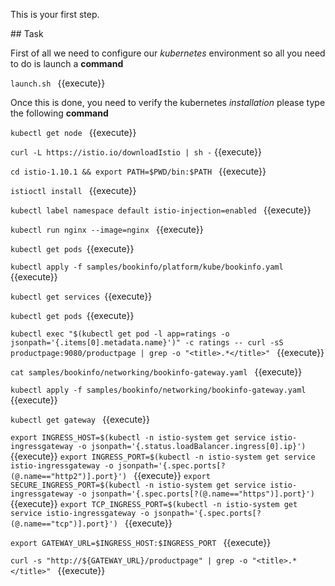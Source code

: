 This is your first step.

## Task

First of all we need to configure our _kubernetes_ environment so all you need to do is launch a **command**

`launch.sh ` {{execute}}

Once this is done, you need to verify the kubernetes _installation_ please type the following **command**

`kubectl get node ` {{execute}}


`curl -L https://istio.io/downloadIstio | sh -` {{execute}}


`cd istio-1.10.1 && export PATH=$PWD/bin:$PATH ` {{execute}}

`istioctl install ` {{execute}}

`kubectl label namespace default istio-injection=enabled ` {{execute}}

`kubectl run nginx --image=nginx ` {{execute}}

`kubectl get pods `{{execute}}

`kubectl apply -f samples/bookinfo/platform/kube/bookinfo.yaml ` {{execute}}

`kubectl get services `{{execute}}

`kubectl get pods `{{execute}}

`kubectl exec "$(kubectl get pod -l app=ratings -o jsonpath='{.items[0].metadata.name}')" -c ratings -- curl -sS productpage:9080/productpage | grep -o "<title>.*</title>" ` {{execute}}

`cat samples/bookinfo/networking/bookinfo-gateway.yaml ` {{execute}}

`kubectl apply -f samples/bookinfo/networking/bookinfo-gateway.yaml ` {{execute}}

`kubectl get gateway ` {{execute}}

`export INGRESS_HOST=$(kubectl -n istio-system get service istio-ingressgateway -o jsonpath='{.status.loadBalancer.ingress[0].ip}') ` {{execute}}
`export INGRESS_PORT=$(kubectl -n istio-system get service istio-ingressgateway -o jsonpath='{.spec.ports[?(@.name=="http2")].port}') ` {{execute}}
`export SECURE_INGRESS_PORT=$(kubectl -n istio-system get service istio-ingressgateway -o jsonpath='{.spec.ports[?(@.name=="https")].port}') ` {{execute}}
`export TCP_INGRESS_PORT=$(kubectl -n istio-system get service istio-ingressgateway -o jsonpath='{.spec.ports[?(@.name=="tcp")].port}') ` {{execute}}

`export GATEWAY_URL=$INGRESS_HOST:$INGRESS_PORT ` {{execute}}

`curl -s "http://${GATEWAY_URL}/productpage" | grep -o "<title>.*</title>" ` {{execute}}